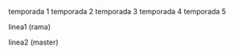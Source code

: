 temporada 1
temporada 2
temporada 3
temporada 4
temporada 5














linea1 (rama)









linea2 (master)
